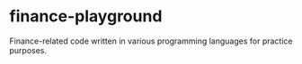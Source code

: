 # finance-playground

Finance-related code written in various programming languages for practice purposes.
